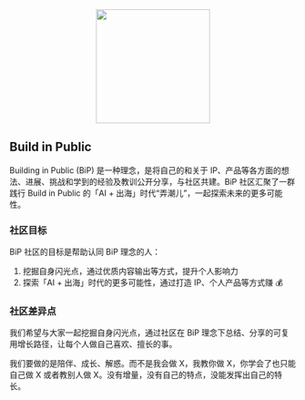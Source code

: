 <img src="/images/logo.png" width="200" height="200" style="display: block; margin-left: auto; margin-right: auto;" />

## Build in Public

Building in Public (BiP) 是一种理念，是将自己的和关于 IP、产品等各方面的想法、进展、挑战和学到的经验及教训公开分享，与社区共建。BiP 社区汇聚了一群践行 Build in Public 的「AI + 出海」时代“弄潮儿”，一起探索未来的更多可能性。

### 社区目标

BiP 社区的目标是帮助认同 BiP 理念的人：

1. 挖掘自身闪光点，通过优质内容输出等方式，提升个人影响力
2. 探索「AI + 出海」时代的更多可能性，通过打造 IP、个人产品等方式赚 💰

### 社区差异点

我们希望与大家一起挖掘自身闪光点，通过社区在 BiP 理念下总结、分享的可复用增长路径，让每个人做自己喜欢、擅长的事。

我们要做的是陪伴、成长、解惑。而不是我会做 X，我教你做 X，你学会了也只能自己做 X 或者教别人做 X。没有增量，没有自己的特点，没能发挥出自己的特长。

<!-- 内容 TODO:

- 毕业前赚 30 万
- 个人经历总结
- 工作经历总结
... -->
